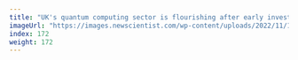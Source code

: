 ```yaml
---
title: "UK's quantum computing sector is flourishing after early investment"
imageUrl: "https://images.newscientist.com/wp-content/uploads/2022/11/18164327/SEI_134175591.jpg?width=600"
index: 172
weight: 172
---
```


